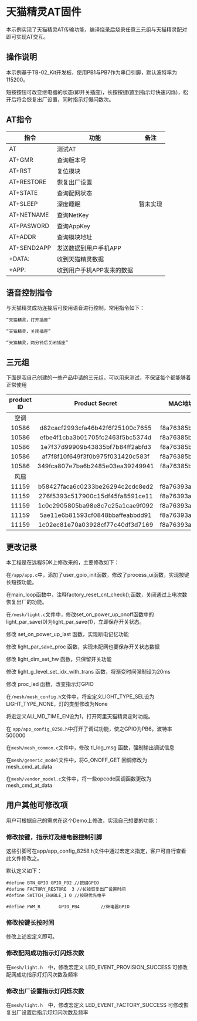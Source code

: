 # 天猫精灵AT固件

本示例实现了天猫精灵AT传输功能，编译烧录后烧录任意三元组与天猫精灵配对即可实现AT交互。

## 操作说明

本示例基于TB-02_Kit开发板，使用PB1与PB7作为串口引脚，默认波特率为115200。

短按按钮可改变继电器的状态(即开关插座)，长按按键(直到指示灯快速闪烁)，松开后将会恢复出厂设置，同时指示灯慢闪数次。

## AT指令

|   指令   |       功能      |      备注     |
|----------|-----------------|--------------|
|AT        |测试AT
|AT+GMR    |查询版本号
|AT+RST    |复位模块
|AT+RESTORE|恢复出厂设置
|AT+STATE  |查询配网状态
|AT+SLEEP  |深度睡眠         |暂未实现|
|AT+NETNAME|查询NetKey       |
|AT+PASWORD|查询AppKey       |
|AT+ADDR   |查询模块地址
|AT+SEND2APP|发送数据到用户手机APP   |
|+DATA:    |收到天猫精灵数据
|+APP:     |收到用户手机APP发来的数据

## 语音控制指令
与天猫精灵成功连接后可使用语音进行控制，常用指令如下：

    “天猫精灵，打开插座”

    “天猫精灵，关闭插座”

    “天猫精灵，两分钟后关闭插座”

## 三元组

下面是我自己创建的一些产品申请的三元组，可以用来测试，不保证每个都能够着正常使用

|product ID|Product Secret|MAC地址|
|:----------:|:------------:|:-----:|
|空调|
|10586|d82cacf2993cfa46b42f6f25100c7655|f8a76385b9ea
|10586|efbe4f1cba3b01705fc2463f5bc5374d|f8a76385b9eb
|10586|1e7f37d99909b43835bf7b84ff2abfd3|f8a76385b9ec
|10586|af7f8f10f649f3f0b975f031420c583f|f8a76385b9ed
|10586|349fca807e7ba6b2485e03ea39249941|f8a76385b9ee
|风扇|
|11159|b58427faca6c0233be26294c2cdc8ed2|f8a76393a433
|11159|276f5393c517900c15df45fa8591ce11|f8a76393a434
|11159|1c0c2905805ba98e8c7c25a1cae9f092|f8a76393a435
|11159|5ae11e6b81593cf0848bbaffeabbdd91|f8a76393a436
|11159|1c02ec81e70a03928cf77c40df3d7169|f8a76393a437

## 更改记录

本工程是在远程SDK上修改来的，主要修改如下：

在```/app/app.c```中，添加了user_gpio_init函数，修改了process_ui函数，实现按键长短按功能。

在main_loop函数中，注释factory_reset_cnt_check();函数，关闭通过上电次数恢复出厂的功能。

在```/mesh/light.c```文件中，修改set_on_power_up_onoff函数中的light_par_save(0)为light_par_save(1)，立即保存开关状态。

修改 set_on_power_up_last 函数，实现断电记忆功能

修改 light_par_save_proc 函数，实现未配网也要保存开关状态数据

修改 light_dim_set_hw 函数，只保留开关功能

修改  light_g_level_set_idx_with_trans 函数，将渐变时间强制设为20ms

修改 proc_led 函数，改变指示灯GPIO

在```/mesh/mesh_config.h```文件中，将宏定义LIGHT_TYPE_SEL设为LIGHT_TYPE_NONE，灯的类型修改为None

将宏定义ALI_MD_TIME_EN设为1，打开阿里天猫精灵定时功能。

在 ```app/app_config_8258.h```中打开了调试功能，使之GPIO为PB6，波特率500000

在```mesh/mesh_common.c```文件中，修改 tl_log_msg 函数，强制输出调试信息

在```mesh/generic_model```文件中，将G_ONOFF_GET 回调修改为 mesh_cmd_at_data

在```mesh/vendor_model.c```文件中，将一些opcode回调函数更改为 mesh_cmd_at_data
## 用户其他可修改项

用户可根据自己的需求在这个Demo上修改，实现自己想要的功能：

### 修改按键，指示灯及继电器控制引脚

这些引脚可在app/app_config_8258.h文件中通过宏定义指定，客户可自行查看此文件修改之。

默认定义如下：

    #define BTN_GPIO GPIO_PD2 //按键GPIO
    #define FACTORY_RESTORE  3 //长按恢复出厂设置时间
    #define SWITCH_ENABLE_1 0 //按键优先电平

    #define PWM_R       GPIO_PB4		//继电器GPIO

### 修改按键长按时间
修改上述宏定义即可。

### 修改配网成功指示灯闪烁次数
在```mesh/light.h  ```中，修改宏定义 LED_EVENT_PROVISION_SUCCESS 可修改配网成功指示灯灯闪次数及频率

### 修改出厂设置指示灯闪烁次数
在```mesh/light.h  ```中，修改宏定义 LED_EVENT_FACTORY_SUCCESS 可修改恢复出厂设置后指示灯灯闪次数及频率